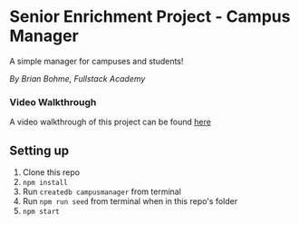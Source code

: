 # Senior Enrichment Project - Campus Manager

A simple manager for campuses and students!

*By Brian Bohme, Fullstack Academy*

### Video Walkthrough

A video walkthrough of this project can be found [here](https://www.youtube.com/)

## Setting up

1. Clone this repo
2. `npm install`
3. Run `createdb campusmanager` from terminal
4. Run `npm run seed` from terminal when in this repo's folder
5. `npm start`




